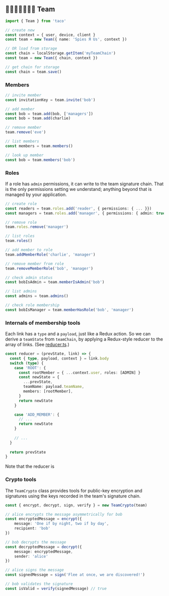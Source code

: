 ﻿## 👵👨‍🦲👳‍♂️👩🏾 Team

```ts
import { Team } from 'taco'

// create new
const context = { user, device, client }
const team = new Team({ name: 'Spies Я Us', context })

// OR load from storage
const chain = localStorage.getItem('myTeamChain')
const team = new Team({ chain, context })

// get chain for storage
const chain = team.save()
```

### Members

```ts
// invite member
const invitationKey = team.invite('bob')

// add member
const bob = team.add(bob, ['managers']) 
const bob = team.add(charlie) 

// remove member
team.remove('eve')

// list members
const members = team.members()

// look up member
const bob = team.members('bob')


```

### Roles

If a role has `admin` permissions, it can write to the team signature chain. That is the only permissions setting we understand; anything beyond that is managed by your application.

```ts
// create role
const readers = team.roles.add('reader', { permissions: { ... }})
const managers = team.roles.add('manager', { permissions: { admin: true }})

// remove role
team.roles.remove('manager')

// list roles
team.roles()

// add member to role
team.addMemberRole('charlie', 'manager')

// remove member from role
team.removeMemberRole('bob', 'manager')

// check admin status
const bobIsAdmin = team.memberIsAdmin('bob')

// list admins
const admins = team.admins()

// check role membership
const bobIsManager = team.memberHasRole('bob', 'manager')
```

### Internals of membership tools

Each link has a `type` and a `payload`, just like a Redux action. So we can derive a `teamState` from `teamChain`, by applying a Redux-style reducer to the array of links. (See [reducer.ts](reducer.ts).)

```ts
const reducer = (prevState, link) => {
  const { type, payload, context } = link.body
  switch (type) {
    case 'ROOT': {
      const rootMember = { ...context.user, roles: [ADMIN] }
      const newState = {
        ...prevState,
        teamName: payload.teamName,
        members: [rootMember],
      }
      return newState
    }

    case 'ADD_MEMBER': {
      // ...
      return newState
    }
    
    // ...
  }
  
  return prevState
}
```

Note that the reducer is 

### Crypto tools

The `TeamCrypto` class provides tools for public-key encryption and signatures using the keys recorded in the team's signature chain. 

```ts
const { encrypt, decrypt, sign, verify } = new TeamCrypto(team)

// alice encrypts the message asymmetrically for bob
const encryptedMessage = encrypt({ 
    message: 'One if by night, two if by day', 
    recipient: 'bob' 
})

// bob decrypts the message
const decryptedMessage = decrypt({ 
    message: encryptedMessage, 
    sender: 'alice' 
})

// alice signs the message
const signedMessage = sign('Flee at once, we are discovered!')

// bob validates the signature
const isValid = verify(signedMessage) // true

```
